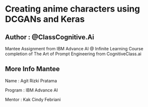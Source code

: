 # Creating anime characters using DCGANs and Keras

## Author : @ClassCognitive.Ai

Mantee Assignment from IBM Advance AI @ Infinite Learning Course completion of The Art of Prompt Engineering from CognitiveClass.ai

## More Info Mantee

Name : Agit Rizki Pratama

Program : IBM Advance AI

Mentor : Kak Cindy Febriani
